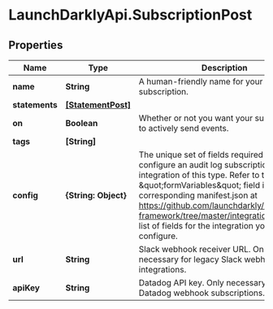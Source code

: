 # LaunchDarklyApi.SubscriptionPost

## Properties

Name | Type | Description | Notes
------------ | ------------- | ------------- | -------------
**name** | **String** | A human-friendly name for your audit log subscription. | 
**statements** | [**[StatementPost]**](StatementPost.md) |  | [optional] 
**on** | **Boolean** | Whether or not you want your subscription to actively send events. | [optional] 
**tags** | **[String]** |  | [optional] 
**config** | **{String: Object}** | The unique set of fields required to configure an audit log subscription integration of this type. Refer to the \&quot;formVariables\&quot; field in the corresponding manifest.json  at https://github.com/launchdarkly/integration-framework/tree/master/integrations for a full list of fields for the integration you wish to configure. | 
**url** | **String** | Slack webhook receiver URL. Only necessary for legacy Slack webhook integrations. | [optional] 
**apiKey** | **String** | Datadog API key. Only necessary for legacy Datadog webhook subscriptions. | [optional] 


